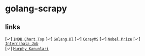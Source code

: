 # golang-scrapy

## links
[✓] [`IMDB Chart Top`](https://imdb.com/chart/top) 
[✓] [`Golang Dl`](https://golang.org/dl/) 
[✓] [`CoreyMS`](https://coreyms.com) 
[✓] [`Nobel Prize`](https://en.wikipedia.org/wiki/List_of_Nobel_laureates) 
[✓] [`Internshala Job`](https://internshala.com/)  
[✓] [`Murphy Kanunlari`](https://www.ugureskici.com/notlarim-makalelerim/murphy-kanunlari) 